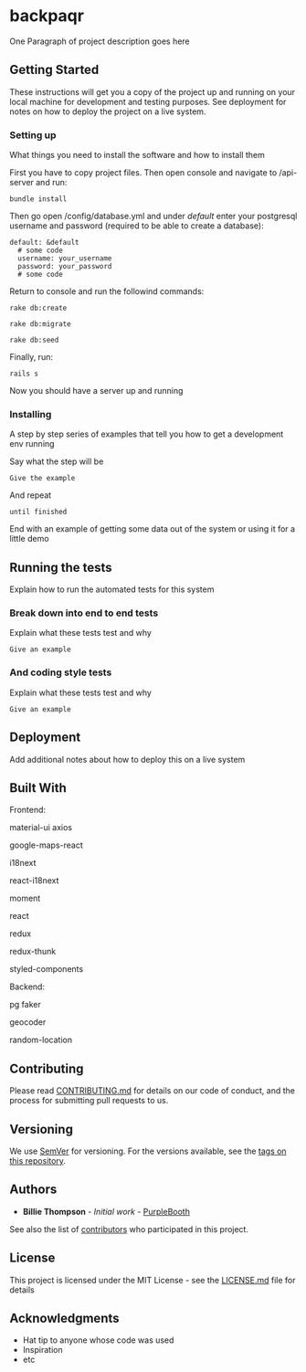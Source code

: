 # backpaqr

One Paragraph of project description goes here

## Getting Started

These instructions will get you a copy of the project up and running on your local machine for development and testing purposes. See deployment for notes on how to deploy the project on a live system.

### Setting up

What things you need to install the software and how to install them

First you have to copy project files. Then open console and navigate to /api-server and run:
```
bundle install
```

Then go open /config/database.yml and under *default* enter your postgresql username and password (required to be able to create a database):
```
default: &default
  # some code
  username: your_username
  password: your_password
  # some code
```

Return to console and run the followind commands:
```
rake db:create
```
```
rake db:migrate
```
```
rake db:seed
```

Finally, run:
```
rails s
```

Now you should have a server up and running

### Installing

A step by step series of examples that tell you how to get a development env running

Say what the step will be

```
Give the example
```

And repeat

```
until finished
```

End with an example of getting some data out of the system or using it for a little demo

## Running the tests

Explain how to run the automated tests for this system

### Break down into end to end tests

Explain what these tests test and why

```
Give an example
```

### And coding style tests

Explain what these tests test and why

```
Give an example
```

## Deployment

Add additional notes about how to deploy this on a live system

## Built With

Frontend:

material-ui
axios

google-maps-react

i18next

react-i18next

moment

react

redux

redux-thunk

styled-components


Backend:

pg
faker

geocoder

random-location

## Contributing

Please read [CONTRIBUTING.md](https://gist.github.com/PurpleBooth/b24679402957c63ec426) for details on our code of conduct, and the process for submitting pull requests to us.

## Versioning

We use [SemVer](http://semver.org/) for versioning. For the versions available, see the [tags on this repository](https://github.com/your/project/tags). 

## Authors

* **Billie Thompson** - *Initial work* - [PurpleBooth](https://github.com/PurpleBooth)

See also the list of [contributors](https://github.com/your/project/contributors) who participated in this project.

## License

This project is licensed under the MIT License - see the [LICENSE.md](LICENSE.md) file for details

## Acknowledgments

* Hat tip to anyone whose code was used
* Inspiration
* etc